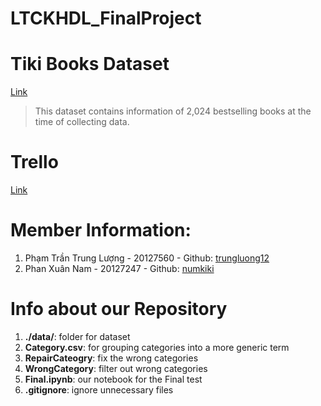 # LTCKHDL_FinalProject
# Tiki Books Dataset
[Link](https://www.kaggle.com/datasets/biminhc/tiki-books-dataset?select=comments.csv&fbclid=IwAR0NBx3Vwx852J_tFH9_RP7z-Ys-pA1oQmQYaHgMa_4NTdei5sbm2uNg0iY) 
> This dataset contains information of 2,024 bestselling books at the time of collecting data.
# Trello
[Link](https://trello.com/invite/b/qCcFCaXG/ATTIf45d9d70c6ce6ce418a07ecc77a44f520DDD87E8/ltckhdlfinalproject)
# Member Information:
1. Phạm Trần Trung Lượng - 20127560 - Github: [trungluong12](https://github.com/trungluong12)
2. Phan Xuân Nam - 20127247 - Github: [numkiki](https://github.com/numkiki)
# Info about our Repository
1. **./data/**: folder for dataset
2. **Category.csv**: for grouping categories into a more generic term
3. **RepairCateogry**: fix the wrong categories 
4. **WrongCategory**: filter out wrong categories
5. **Final.ipynb**: our notebook for the Final test
6. **.gitignore**: ignore unnecessary files
